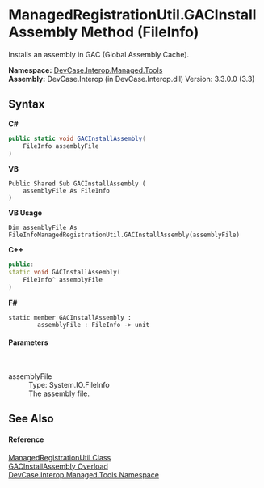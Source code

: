 # ManagedRegistrationUtil.GACInstallAssembly Method (FileInfo)
 

Installs an assembly in GAC (Global Assembly Cache).

**Namespace:**&nbsp;<a href="N_DevCase_Interop_Managed_Tools">DevCase.Interop.Managed.Tools</a><br />**Assembly:**&nbsp;DevCase.Interop (in DevCase.Interop.dll) Version: 3.3.0.0 (3.3)

## Syntax

**C#**<br />
``` C#
public static void GACInstallAssembly(
	FileInfo assemblyFile
)
```

**VB**<br />
``` VB
Public Shared Sub GACInstallAssembly ( 
	assemblyFile As FileInfo
)
```

**VB Usage**<br />
``` VB Usage
Dim assemblyFile As FileInfoManagedRegistrationUtil.GACInstallAssembly(assemblyFile)
```

**C++**<br />
``` C++
public:
static void GACInstallAssembly(
	FileInfo^ assemblyFile
)
```

**F#**<br />
``` F#
static member GACInstallAssembly : 
        assemblyFile : FileInfo -> unit 

```


#### Parameters
&nbsp;<dl><dt>assemblyFile</dt><dd>Type: System.IO.FileInfo<br />The assembly file.</dd></dl>

## See Also


#### Reference
<a href="T_DevCase_Interop_Managed_Tools_ManagedRegistrationUtil">ManagedRegistrationUtil Class</a><br /><a href="Overload_DevCase_Interop_Managed_Tools_ManagedRegistrationUtil_GACInstallAssembly">GACInstallAssembly Overload</a><br /><a href="N_DevCase_Interop_Managed_Tools">DevCase.Interop.Managed.Tools Namespace</a><br />